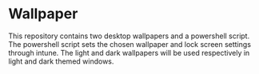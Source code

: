 # Wallpaper

This repository contains two desktop wallpapers and a powershell script.
The powershell script sets the chosen wallpaper and lock screen settings through intune.
The light and dark wallpapers will be used respectively in light and dark themed windows.
